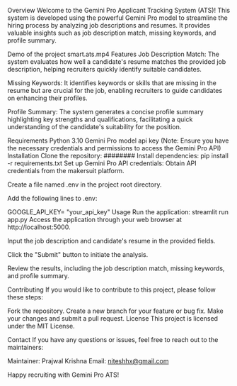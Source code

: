 Overview
Welcome to the Gemini Pro Applicant Tracking System (ATS)! This system is developed using the powerful Gemini Pro model to streamline the hiring process by analyzing job descriptions and resumes. It provides valuable insights such as job description match, missing keywords, and profile summary.

Demo of the project
 smart.ats.mp4 
Features
Job Description Match: The system evaluates how well a candidate's resume matches the provided job description, helping recruiters quickly identify suitable candidates.

Missing Keywords: It identifies keywords or skills that are missing in the resume but are crucial for the job, enabling recruiters to guide candidates on enhancing their profiles.

Profile Summary: The system generates a concise profile summary highlighting key strengths and qualifications, facilitating a quick understanding of the candidate's suitability for the position.

Requirements
Python 3.10
Gemini Pro model api key (Note: Ensure you have the necessary credentials and permissions to access the Gemini Pro API)
Installation
Clone the repository:
########
Install dependencies:
pip install -r requirements.txt
Set up Gemini Pro API credentials:
Obtain API credentials from the makersuit platform.

Create a file named .env in the project root directory.

Add the following lines to .env:

GOOGLE_API_KEY= "your_api_key"
Usage
Run the application:
streamlit run app.py
Access the application through your web browser at http://localhost:5000.

Input the job description and candidate's resume in the provided fields.

Click the "Submit" button to initiate the analysis.

Review the results, including the job description match, missing keywords, and profile summary.

Contributing
If you would like to contribute to this project, please follow these steps:

Fork the repository.
Create a new branch for your feature or bug fix.
Make your changes and submit a pull request.
License
This project is licensed under the MIT License.





Contact
If you have any questions or issues, feel free to reach out to the maintainers:

Maintainer: Prajwal Krishna Email: niteshhx@gmail.com 

Happy recruiting with Gemini Pro ATS!
